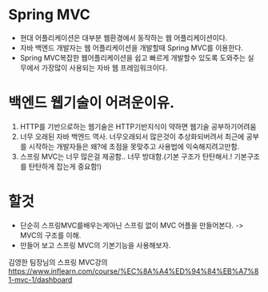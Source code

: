 # Spring MVC

- 현대 어플리케이션은 대부분 웹환경에서 동작하는 웹 어플리케이션이다.
- 자바 백엔드 개발자는 웹 어플리케이션을 개발할때 Spring MVC를 이용한다.
- Spring MVC복잡한 웹어플리케이션을 쉽고 빠르게 개발할수 있도록 도와주는 실무에서 가장많이 사용되는 자바 웹 프레임워크이다.

# 백엔드 웹기술이 어려운이유.

1. HTTP를 기반으로하는 웹기술은 HTTP기반지식이 약하면 웹기술 공부하기어려움
2. 너무 오래된 자바 백엔드 역사. 너무오래되서 많은것이 추상화되버려서 최근에 공부를 시작하는 개발자들은 왜?에 초점을 못맞추고 사용법에 익숙해지려고만함.
3. 스프링 MVC는 너무 많은걸 제공함.. 너무 방대함.(기본 구조가 탄탄해서.! 기본구조를 탄탄하게 잡는게 중요함!)

# 할것

- 단순히 스프링MVC를배우는게아닌 스프링 없이 MVC 어플을 만들어본다. -> MVC의 구조를 이해.
- 만들어 보고 스프링 MVC의 기본기능을 사용해보자.

김영한 팀장님의 스프링 MVC강의
<a href="https://www.inflearn.com/course/%EC%8A%A4%ED%94%84%EB%A7%81-mvc-1/dashboard">https://www.inflearn.com/course/%EC%8A%A4%ED%94%84%EB%A7%81-mvc-1/dashboard</a>
